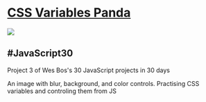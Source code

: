 <h1><a href="https://syknapse.github.io/Clock/">CSS Variables Panda</a></h1>
<img src="https://user-images.githubusercontent.com/29199184/29573139-803f80dc-875e-11e7-8d57-5b7624bf8c73.png"/>
<h2>#JavaScript30</h2>
<p>Project 3 of Wes Bos's 30 JavaScript projects in 30 days</p>
<p>An image with blur, background, and color controls. Practising CSS variables and controling them from JS</p>
